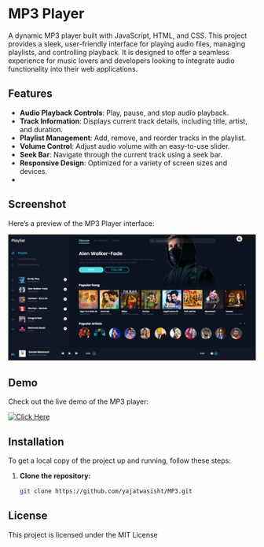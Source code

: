# MP3 Player

A dynamic MP3 player built with JavaScript, HTML, and CSS. This project provides a sleek, user-friendly interface for playing audio files, managing playlists, and controlling playback. It is designed to offer a seamless experience for music lovers and developers looking to integrate audio functionality into their web applications.

## Features

- **Audio Playback Controls**: Play, pause, and stop audio playback.
- **Track Information**: Displays current track details, including title, artist, and duration.
- **Playlist Management**: Add, remove, and reorder tracks in the playlist.
- **Volume Control**: Adjust audio volume with an easy-to-use slider.
- **Seek Bar**: Navigate through the current track using a seek bar.
- **Responsive Design**: Optimized for a variety of screen sizes and devices.
- 
## Screenshot

Here’s a preview of the MP3 Player interface:

![MP3 Player Screenshot](./mp3.png)  

## Demo

Check out the live demo of the MP3 player:

[![Click Here](https://img.shields.io/badge/Click%20Here-008CBA?style=for-the-badge&logo=web&logoColor=white)](https://yajatmp3.netlify.app/)  

## Installation

To get a local copy of the project up and running, follow these steps:

1. **Clone the repository:**
   ```bash
   git clone https://github.com/yajatwasisht/MP3.git

  ## License
This project is licensed under the MIT License
